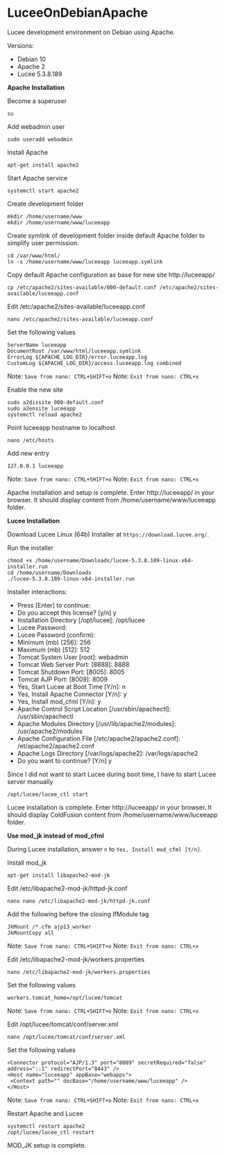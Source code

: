 # LuceeOnDebianApache
Lucee development environment on Debian using Apache.

Versions:
- Debian 10
- Apache 2
- Lucee 5.3.8.189

**Apache Installation**

Become a superuser
```
su
```

Add webadmin user
```
sudo useradd webadmin
```

Install Apache
```
apt-get install apache2
```

Start Apache service
```
systemctl start apache2
```

Create development folder
```
mkdir /home/username/www
mkdir /home/username/www/luceeapp
```

Create symlink of development folder inside default Apache folder to simplify user permission.
```
cd /var/www/html/
ln -s /home/username/www/luceeapp luceeapp.symlink
```

Copy default Apache configuration as base for new site http://luceeapp/
```
cp /etc/apache2/sites-available/000-default.conf /etc/apache2/sites-available/luceeapp.conf
```

Edit /etc/apache2/sites-available/luceeapp.conf
```
nano /etc/apache2/sites-available/luceeapp.conf
```

Set the following values
```
ServerName luceeapp
DocumentRoot /var/www/html/luceeapp.symlink
ErrorLog ${APACHE_LOG_DIR}/error.luceeapp.log
CustomLog ${APACHE_LOG_DIR}/access.luceeapp.log combined
```
Note: `Save from nano: CTRL+SHIFT+o`
Note: `Exit from nano: CTRL+x`

Enable the new site
```
sudo a2dissite 000-default.conf
sudo a2ensite luceeapp
systemctl reload apache2
```

Point luceeapp hostname to localhost
```
nano /etc/hosts
```
Add new entry
```
127.0.0.1 luceeapp
```
Note: `Save from nano: CTRL+SHIFT+o`
Note: `Exit from nano: CTRL+x`

Apache installation and setup is complete. Enter http://luceeapp/ in your browser. It should display content from /home/username/www/luceeapp folder.

**Lucee Installation**

Download Lucee Linux (64b) Installer at `https://download.lucee.org/`.

Run the installer
```
chmod +x /home/username/Downloads/lucee-5.3.8.189-linux-x64-installer.run
cd /home/username/Downloads
./lucee-5.3.8.189-linux-x64-installer.run
```

Installer interactions:
- Press [Enter] to continue:
- Do you accept this license? [y/n] y
- Installation Directory [/opt/lucee]: /opt/lucee
- Lucee Password:
- Lucee Password (confirm):
- Minimum (mb) [256]: 256
- Maximum (mb) [512]: 512
- Tomcat System User [root]: webadmin
- Tomcat Web Server Port: [8888]: 8888
- Tomcat Shutdown Port: [8005]: 8005
- Tomcat AJP Port: [8009]: 8009
- Yes, Start Lucee at Boot Time [Y/n]: n
- Yes, Install Apache Connector [Y/n]: y
- Yes, Install mod_cfml [Y/n]: y
- Apache Control Script Location [/usr/sbin/apachectl]: /usr/sbin/apachectl
- Apache Modules Directory [/usr/lib/apache2/modules]: /usr/apache2/modules
- Apache Configuration File [/etc/apache2/apache2.conf]: /et/apache2/apache2.conf
- Apache Logs Directory [/var/logs/apache2]: /var/logs/apache2
- Do you want to continue? [Y/n] y

Since I did not want to start Lucee during boot time, I have to start Lucee server manually
```
/opt/lucee/lucee_ctl start
```

Lucee installation is complete. Enter http://luceeapp/ in your browser. It should display ColdFusion content from /home/username/www/luceeapp folder.

**Use mod_jk instead of mod_cfml**

During Lucee installation, answer `n` to `Yes, Install mod_cfml [Y/n]`.

Install mod_jk
```
apt-get install libapache2-mod-jk
```

Edit /etc/libapache2-mod-jk/httpd-jk.conf
```
nano nano /etc/libapache2-mod-jk/httpd-jk.conf
```

Add the following before the closing IfModule tag
```
JkMount /*.cfm ajp13_worker
JkMountCopy all
```
Note: `Save from nano: CTRL+SHIFT+o`
Note: `Exit from nano: CTRL+x`

Edit /etc/libapache2-mod-jk/workers.properties
```
nano /etc/libapache2-mod-jk/workers.properties
```

Set the following values
```
workers.tomcat_home=/opt/lucee/tomcat
```
Note: `Save from nano: CTRL+SHIFT+o`
Note: `Exit from nano: CTRL+x`

Edit /opt/lucee/tomcat/conf/server.xml
```
nano /opt/lucee/tomcat/conf/server.xml
```

Set the following values
```
<Connector protocol="AJP/1.3" port="8009" secretRequired="false" address="::1" redirectPort="8443" />
<Host name="luceeapp" appBase="webapps">
 <Context path="" docBase="/home/username/www/luceeapp" />
</Host>
```
Note: `Save from nano: CTRL+SHIFT+o`
Note: `Exit from nano: CTRL+x`

Restart Apache and Lucee
```
systemctl restart apache2
/opt/lucee/lucee_ctl restart
```

MOD_JK setup is complete.
